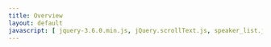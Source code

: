 ```yaml
---
title: Overview
layout: default
javascript: [ jquery-3.6.0.min.js, jQuery.scrollText.js, speaker_list.js ]
---
```


<!-- ## Overview -->
